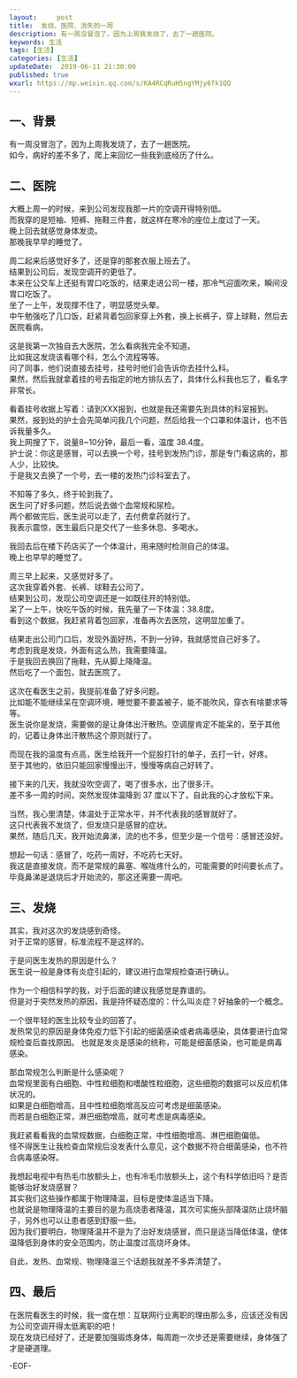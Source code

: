 ```yaml
---   
layout:     post  
title:  发烧、医院、消失的一周
description: 有一周没冒泡了，因为上周我发烧了，去了一趟医院。  
keywords: 生活  
tags: [生活]    
categories: [生活]  
updateDate:  2019-06-11 21:30:00  
published: true 
wxurl: https://mp.weixin.qq.com/s/KA4RCqRuH5ngYMjy6fk1QQ  
---  
```



## 一、背景  


有一周没冒泡了，因为上周我发烧了，去了一趟医院。  
如今，病好的差不多了，爬上来回忆一些我到底经历了什么。  


## 二、医院    


大概上周一的时候，来到公司发现我那一片的空调开得特别低。  
而我穿的是短袖、短裤、拖鞋三件套，就这样在寒冷的座位上度过了一天。  
晚上回去就感觉身体发烫。  
那晚我早早的睡觉了。  


周二起来后感觉好多了，还是穿的那套衣服上班去了。  
结果到公司后，发现空调开的更低了。  
本来在公交车上还挺有胃口吃饭的，结果走进公司一楼，那冷气迎面吹来，瞬间没胃口吃饭了。  
坐了一上午，发现撑不住了，明显感觉头晕。  
中午勉强吃了几口饭，赶紧背着包回家穿上外套，换上长裤子，穿上球鞋，然后去医院看病。  


这是我第一次独自去大医院，怎么看病我完全不知道。  
比如我这发烧该看哪个科，怎么个流程等等。  
问了同事，他们说直接去挂号，挂号时他们会告诉你去挂什么科。  
果然，然后我就拿着挂的号去指定的地方排队去了，具体什么科我也忘了，看名字非常长。  


看着挂号收据上写着：请到XXX报到，也就是我还需要先到具体的科室报到。  
果然，报到处的护士会先简单问我几个问题，然后给我一个口罩和体温计，也不告诉我量多久。  
我上网搜了下，说量8~10分钟，最后一看，温度 38.4度。  
护士说：你这是感冒，可以去换一个号，挂号到发热门诊，那是专门看这病的，那人少，比较快。  
于是我又去换了一个号，去一楼的发热门诊科室去了。  


不知等了多久，终于轮到我了。  
医生问了好多问题，然后说去做个血常规和尿检。  
两个都做完后，医生说可以走了，去付费拿药就行了。  
我表示震惊，医生最后只是交代了一些多休息、多喝水。  


我回去后在楼下药店买了一个体温计，用来随时检测自己的体温。  
晚上也早早的睡觉了。  


周三早上起来，又感觉好多了。  
这次我穿着外套、长裤、球鞋去公司了。  
结果到公司，发现公司空调还是一如既往开的特别低。  
呆了一上午，快吃午饭的时候，我先量了一下体温：38.8度。  
看到这个数据，我赶紧背着包回家，准备再次去医院，这明显加重了。  


结果走出公司门口后，发现外面好热，不到一分钟，我就感觉自己好多了。  
考虑到我是发烧，外面有这么热，我需要降温。  
于是我回去换回了拖鞋，先从脚上降降温。  
然后吃了一个面包，就去医院了。  


这次在看医生之前，我提前准备了好多问题。  
比如能不能继续呆在空调环境，睡觉要不要盖被子，能不能吹风，穿衣有啥要求等等。  
医生说你是发烧，需要做的是让身体出汗散热。空调屋肯定不能呆的，至于其他的，记着让身体出汗散热这个原则就行了。  


而现在我的温度有点高，医生给我开一个屁股打针的单子，去打一针，好疼。  
至于其他的，依旧只能回家慢慢出汗，慢慢等病自己好转了。  


接下来的几天，我就没吹空调了，喝了很多水，出了很多汗。  
差不多一周的时间，突然发现体温降到 37 度以下了，自此我的心才放松下来。  


当然，我心里清楚，体温处于正常水平，并不代表我的感冒就好了。  
这只代表我不发烧了，但发烧只是感冒的症状。  
果然，随后几天，我开始流鼻涕，流的也不多，但至少是一个信号：感冒还没好。  



想起一句话：感冒了，吃药一周好，不吃药七天好。  
我这是直接发烧，而不是常规的鼻塞、喉咙疼什么的，可能需要的时间要长点了。  
毕竟鼻涕是退烧后才开始流的，那这还需要一周吧。  


## 三、发烧  


其实，我对这次的发烧感到奇怪。  
对于正常的感冒，标准流程不是这样的。  


于是问医生发热的原因是什么？  
医生说一般是身体有炎症引起的，建议进行血常规检查进行确认。  


作为一个相信科学的我，对于后面的建议我感觉是靠谱的。  
但是对于突然发热的原因，我是持怀疑态度的：什么叫炎症？好抽象的一个概念。  


一个很年轻的医生比较专业的回答了。  
发热常见的原因是身体免疫力低下引起的细菌感染或者病毒感染，具体要进行血常规检查后查找原因。 
也就是发炎是感染的统称，可能是细菌感染，也可能是病毒感染。  


那血常规怎么判断是什么感染呢？  
血常规里面有白细胞、中性粒细胞和嗜酸性粒细胞，这些细胞的数据可以反应机体状况的。  
如果是白细胞增高，且中性粒细胞增高反应可考虑是细菌感染。  
而若是白细胞正常，淋巴细胞增高，就可考虑是病毒感染。  


我赶紧看看我的血常规数据，白细胞正常，中性细胞增高、淋巴细胞偏低。  
怪不得医生让我检查血常规后没发表什么意见，这个数据不符合细菌感染，也不符合病毒感染呀。  


我想起电视中有热毛巾放额头上，也有冷毛巾放额头上，这个有科学依旧吗？是否能够治好发烧感冒？  
其实我们这些操作都属于物理降温，目标是使体温适当下降。  
也就说是物理降温的主要目的是为高烧患者降温，其次可实施头部降温防止烧坏脑子，另外也可以让患者感到舒服一些。  
因为我们要明白，物理降温并不是为了治好发烧感冒，而只是适当降低体温，使体温降低到身体的安全范围内，防止温度过高烧坏身体。  


自此，发热、血常规、物理降温三个话题我就差不多弄清楚了。  


## 四、最后  


在医院看医生的时候，我一度在想：互联网行业离职的理由那么多，应该还没有因为公司空调开得太低离职的吧！  
现在发烧已经好了，还是要加强锻炼身体，每周跑一次步还是需要继续，身体强了才是硬道理。  


-EOF-  

